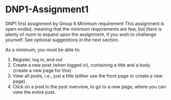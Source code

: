 # DNP1-Assignment1
DNP1 first assignment by Group 6
Minimum requirement
This assignment is open-ended, meaning that the minimum requirements are few, but there is plenty of room to expand upon the assignment, if you wish to challenge yourself. See optional suggestions in the next section.

As a minimum, you must be able to:
1.	Register, log in, and out
2.	Create a new post (when logged in), containing a title and a body (create a new page for this)
3.	View all posts, i.e., just a title (either use the front page or create a new page)
4.	Click on a post in the post overview, to go to a new page, where you can view the entire post.
